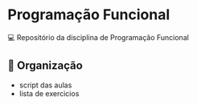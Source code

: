 # Programação Funcional

💻 Repositório da disciplina de Programação Funcional

## 📂 Organização
- script das aulas
- lista de exercicios
